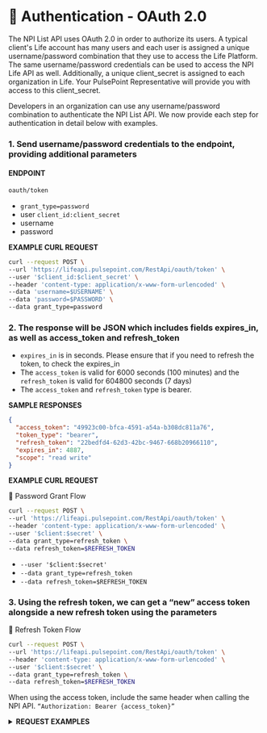 # 🔐 Authentication - OAuth 2.0

The NPI List API uses OAuth 2.0 in order to authorize its users. A typical client's Life account has many users and each user is assigned a unique username/password combination that they use to access the Life Platform. The same username/password credentials can be used to access the NPI Life API as well. Additionally, a unique client_secret is assigned to each organization in Life. Your PulsePoint Representative will provide you with access to this client_secret.

Developers in an organization can use any username/password combination to authenticate the NPI List API. We now provide each step for authentication in detail below with examples.

### 1. Send username/password credentials to the endpoint, providing additional parameters

#### ENDPOINT

```txt
oauth/token
```

- `grant_type=password`
- user `client_id:client_secret`
- username
- password

**EXAMPLE CURL REQUEST**

```bash
curl --request POST \
--url 'https://lifeapi.pulsepoint.com/RestApi/oauth/token' \
--user '$client_id:$client_secret' \
--header 'content-type: application/x-www-form-urlencoded' \
--data 'username=$USERNAME' \
--data 'password=$PASSWORD' \
--data grant_type=password
```

### 2. The response will be JSON which includes fields expires_in, as well as access_token and refresh_token

- `expires_in` is in seconds. Please ensure that if you need to refresh the token, to check the expires_in
- The `access_token` is valid for 6000 seconds (100 minutes) and the `refresh_token` is valid for 604800 seconds (7 days)
- The `access_token` and `refresh_token` type is bearer.

**SAMPLE RESPONSES**

```json
{
  "access_token": "49923c00-bfca-4591-a54a-b308dc811a76",
  "token_type": "bearer",
  "refresh_token": "22bedfd4-62d3-42bc-9467-668b20966110",
  "expires_in": 4887,
  "scope": "read write"
}
```

**EXAMPLE CURL REQUEST**

🔑 Password Grant Flow

```bash
curl --request POST \
--url 'https://lifeapi.pulsepoint.com/RestApi/oauth/token' \
--header 'content-type: application/x-www-form-urlencoded' \
--user '$client:$secret' \
--data grant_type=refresh_token \
--data refresh_token=$REFRESH_TOKEN

```

- `--user '$client:$secret'`
- `--data grant_type=refresh_token`
- `--data refresh_token=$REFRESH_TOKEN`

### 3. Using the refresh token, we can get a “new” access token alongside a new refresh token using the parameters

🔁 Refresh Token Flow

```bash
curl --request POST \
--url 'https://lifeapi.pulsepoint.com/RestApi/oauth/token' \
--header 'content-type: application/x-www-form-urlencoded' \
--user '$client:$secret' \
--data grant_type=refresh_token \
--data refresh_token=$REFRESH_TOKEN
```

When using the access token, include the same header when calling the NPI API. `“Authorization: Bearer {access_token}”`

<details>
<summary>
    <strong>REQUEST EXAMPLES</strong>
</summary>
<br>
Below are a list of code examples for CURL, Python, Java and JavaScript
<br><br>

#### PYTHON

```python
import requests

url = "https://lifeapi.pulsepoint.com/RestApi/oauth/token"

payload = 'username=<your-username>&password=<your-password>&grant_type=password'
headers = {
  'Content-Type': 'application/x-www-form-urlencoded',
}

response = requests.request("POST", url, headers=headers, data=payload)

print(response.text)


```

---

#### JAVA

```java
OkHttpClient client = new OkHttpClient().newBuilder()
  .build();
MediaType mediaType = MediaType.parse("application/x-www-form-urlencoded");
RequestBody body = RequestBody.create(mediaType, "username=<your-username>&password=<your-password>&grant_type=password");
Request request = new Request.Builder()
  .url("https://lifeapi.pulsepoint.com/RestApi/oauth/token")
  .method("POST", body)
  .addHeader("Content-Type", "application/x-www-form-urlencoded")
  .build();
Response response = client.newCall(request).execute();
```

---

#### JAVASCRIPT

```javascript
const myHeaders = new Headers()
myHeaders.append('Content-Type', 'application/x-www-form-urlencoded')

const urlencoded = new URLSearchParams()
urlencoded.append('username', '<your-username>')
urlencoded.append('password', '<your-password>')
urlencoded.append('grant_type', 'password')

const requestOptions = {
  method: 'POST',
  headers: myHeaders,
  body: urlencoded,
  redirect: 'follow',
}

fetch('https://lifeapi.pulsepoint.com/RestApi/oauth/token', requestOptions)
  .then(response => response.text())
  .then(result => console.log(result))
  .catch(error => console.error(error))
```

</details>

